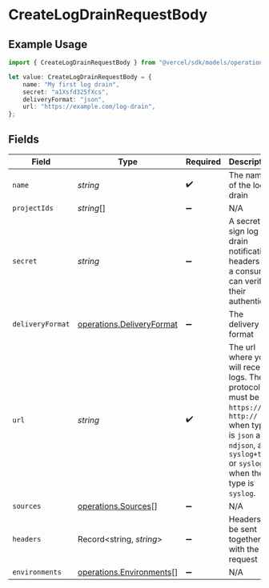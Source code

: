 # CreateLogDrainRequestBody

## Example Usage

```typescript
import { CreateLogDrainRequestBody } from "@vercel/sdk/models/operations";

let value: CreateLogDrainRequestBody = {
    name: "My first log drain",
    secret: "a1Xsfd325fXcs",
    deliveryFormat: "json",
    url: "https://example.com/log-drain",
};
```

## Fields

| Field                                                                                                                                                                         | Type                                                                                                                                                                          | Required                                                                                                                                                                      | Description                                                                                                                                                                   | Example                                                                                                                                                                       |
| ----------------------------------------------------------------------------------------------------------------------------------------------------------------------------- | ----------------------------------------------------------------------------------------------------------------------------------------------------------------------------- | ----------------------------------------------------------------------------------------------------------------------------------------------------------------------------- | ----------------------------------------------------------------------------------------------------------------------------------------------------------------------------- | ----------------------------------------------------------------------------------------------------------------------------------------------------------------------------- |
| `name`                                                                                                                                                                        | *string*                                                                                                                                                                      | :heavy_check_mark:                                                                                                                                                            | The name of the log drain                                                                                                                                                     | My first log drain                                                                                                                                                            |
| `projectIds`                                                                                                                                                                  | *string*[]                                                                                                                                                                    | :heavy_minus_sign:                                                                                                                                                            | N/A                                                                                                                                                                           |                                                                                                                                                                               |
| `secret`                                                                                                                                                                      | *string*                                                                                                                                                                      | :heavy_minus_sign:                                                                                                                                                            | A secret to sign log drain notification headers so a consumer can verify their authenticity                                                                                   | a1Xsfd325fXcs                                                                                                                                                                 |
| `deliveryFormat`                                                                                                                                                              | [operations.DeliveryFormat](../../models/operations/deliveryformat.md)                                                                                                        | :heavy_minus_sign:                                                                                                                                                            | The delivery log format                                                                                                                                                       | json                                                                                                                                                                          |
| `url`                                                                                                                                                                         | *string*                                                                                                                                                                      | :heavy_check_mark:                                                                                                                                                            | The url where you will receive logs. The protocol must be `https://` or `http://` when type is `json` and `ndjson`, and `syslog+tls:` or `syslog:` when the type is `syslog`. | https://example.com/log-drain                                                                                                                                                 |
| `sources`                                                                                                                                                                     | [operations.Sources](../../models/operations/sources.md)[]                                                                                                                    | :heavy_minus_sign:                                                                                                                                                            | N/A                                                                                                                                                                           |                                                                                                                                                                               |
| `headers`                                                                                                                                                                     | Record<string, *string*>                                                                                                                                                      | :heavy_minus_sign:                                                                                                                                                            | Headers to be sent together with the request                                                                                                                                  |                                                                                                                                                                               |
| `environments`                                                                                                                                                                | [operations.Environments](../../models/operations/environments.md)[]                                                                                                          | :heavy_minus_sign:                                                                                                                                                            | N/A                                                                                                                                                                           |                                                                                                                                                                               |